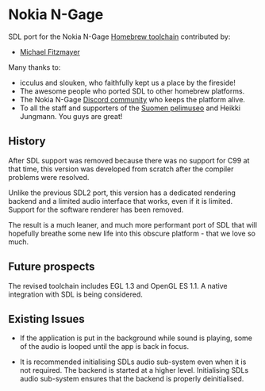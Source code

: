# Nokia N-Gage

SDL port for the Nokia N-Gage [Homebrew toolchain](https://github.com/ngagesdk/ngage-toolchain) contributed by:

- [Michael Fitzmayer](https://github.com/mupfdev)

Many thanks to:

- icculus and slouken, who faithfully kept us a place by the fireside!
- The awesome people who ported SDL to other homebrew platforms.
- The Nokia N-Gage [Discord community](https://discord.gg/dbUzqJ26vs)
  who keeps the platform alive.
- To all the staff and supporters of the
  [Suomen pelimuseo](https://www.vapriikki.fi/nayttelyt/fantastinen-floppi/)
  and Heikki Jungmann. You guys are great!

## History

After SDL support was removed because there was no support for C99 at that
time, this version was developed from scratch after the compiler problems
were resolved.

Unlike the previous SDL2 port, this version has a dedicated rendering
backend and a limited audio interface that works, even if it is limited.
Support for the software renderer has been removed.

The result is a much leaner, and much more performant port of SDL that
will hopefully breathe some new life into this obscure platform - that
we love so much.

## Future prospects

The revised toolchain includes EGL 1.3 and OpenGL ES 1.1. A native
integration with SDL is being considered.

## Existing Issues

- If the application is put in the background while sound is playing,
  some of the audio is looped until the app is back in focus.

- It is recommended initialising SDLs audio sub-system even when it
  is not required. The backend is started at a higher level.
  Initialising SDLs audio sub-system ensures that the backend is
  properly deinitialised.
